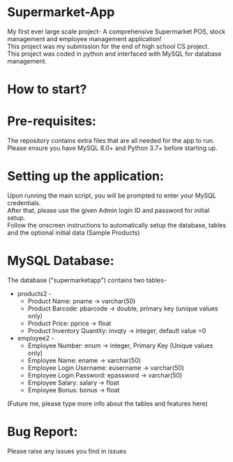# Supermarket-App
My first ever large scale project- A comprehensive Supermarket POS, stock management and employee management application! \
This project was my submission for the end of high school CS project. \
This project was coded in python and interfaced with MySQL for database management.
# How to start?
# Pre-requisites:
The repository contains extra files that are all needed for the app to run. \
Please ensure you have MySQL 8.0+ and Python 3.7+ before starting up. 
# Setting up the application:
Upon running the main script, you will be prompted to enter your MySQL credentials. \
After that, please use the given Admin login ID and password for initial setup. \
Follow the onscreen instructions to automatically setup the database, tables and the optional initial data (Sample Products) 
# MySQL Database:
The database ("supermarketapp") contains two tables- 
* products2 - 
  * Product Name: pname -> varchar(50) 
  * Product Barcode: pbarcode -> double, primary key (unique values only) 
  * Product Price: pprice -> float 
  * Product Inventory Quantity: invqty -> integer, default value =0 
* employee2 - 
  * Employee Number: enum -> integer, Primary Key (Unique values only) 
  * Employee Name: ename -> varchar(50) 
  * Employee Login Username: eusername -> varchar(50) 
  * Employee Login Password: epassword -> varchar(50) 
  * Employee Salary: salary -> float 
  * Employee Bonus: bonus -> float 
 
(Future me, please type more info about the tables and features here)
# Bug Report:
Please raise any issues you find in issues
